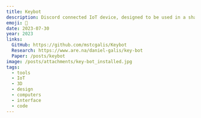 ```yaml
---
title: Keybot
description: Discord connected IoT device, designed to be used in a shared workspace where only a single key is available.
emoji: 🔑
date: 2023-07-30
year: 2023
links:
  GitHub: https://github.com/mstcgalis/Keybot
  Research: https://www.are.na/daniel-galis/key-bot
  Paper: /posts/keybot
image: /posts/attachments/key-bot_installed.jpg
tags:
  - tools
  - IoT
  - 3D
  - design
  - computers
  - interface
  - code
---
```

